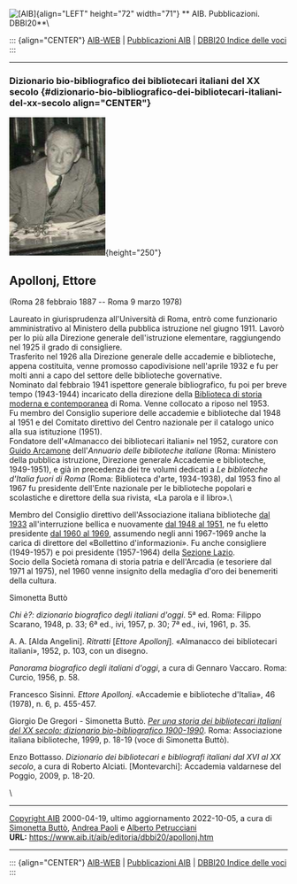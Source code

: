 ![\[AIB\]](/aib/wi/aibv72.gif){align="LEFT" height="72" width="71"}
** AIB. Pubblicazioni. DBBI20**\

::: {align="CENTER"}
[AIB-WEB](/) \| [Pubblicazioni AIB](/pubblicazioni/) \| [DBBI20 Indice
delle voci](dbbi20.htm)
:::

------------------------------------------------------------------------

### Dizionario bio-bibliografico dei bibliotecari italiani del XX secolo {#dizionario-bio-bibliografico-dei-bibliotecari-italiani-del-xx-secolo align="CENTER"}

![\[Ritratto\]](apollonj.jpg){height="250"}

## Apollonj, Ettore

(Roma 28 febbraio 1887 -- Roma 9 marzo 1978)

Laureato in giurisprudenza all\'Università di Roma, entrò come
funzionario amministrativo al Ministero della pubblica istruzione nel
giugno 1911. Lavorò per lo più alla Direzione generale dell\'istruzione
elementare, raggiungendo nel 1925 il grado di consigliere.\
Trasferito nel 1926 alla Direzione generale delle accademie e
biblioteche, appena costituita, venne promosso capodivisione
nell\'aprile 1932 e fu per molti anni a capo del settore delle
biblioteche governative.\
Nominato dal febbraio 1941 ispettore generale bibliografico, fu poi per
breve tempo (1943-1944) incaricato della direzione della [Biblioteca di
storia moderna e contemporanea](/aib/stor/teche/rm-smc.htm) di Roma.
Venne collocato a riposo nel 1953.\
Fu membro del Consiglio superiore delle accademie e biblioteche dal 1948
al 1951 e del Comitato direttivo del Centro nazionale per il catalogo
unico alla sua istituzione (1951).\
Fondatore dell\'«Almanacco dei bibliotecari italiani» nel 1952, curatore
con [Guido Arcamone](arcamone.htm) dell\'*Annuario delle biblioteche
italiane* (Roma: Ministero della pubblica istruzione, Direzione generale
Accademie e biblioteche, 1949-1951), e già in precedenza dei tre volumi
dedicati a *Le biblioteche d\'Italia fuori di Roma* (Roma: Biblioteca
d\'arte, 1934-1938), dal 1953 fino al 1967 fu presidente dell\'Ente
nazionale per le biblioteche popolari e scolastiche e direttore della
sua rivista, «La parola e il libro».\

Membro del Consiglio direttivo dell\'Associazione italiana biblioteche
[dal 1933](/aib/stor/cariche30.htm) all\'interruzione bellica e
nuovamente [dal 1948 al 1951](/aib/stor/cariche46.htm), ne fu eletto
presidente [dal 1960 al 1969](/aib/stor/cariche60.htm), assumendo negli
anni 1967-1969 anche la carica di direttore del «Bollettino
d\'informazioni». Fu anche consigliere (1949-1957) e poi presidente
(1957-1964) della [Sezione Lazio](/aib/stor/sezioni/laz.htm).\
Socio della Società romana di storia patria e dell\'Arcadia (e tesoriere
dal 1971 al 1975), nel 1960 venne insignito della medaglia d\'oro dei
benemeriti della cultura.

Simonetta Buttò

*Chi è?: dizionario biografico degli italiani d\'oggi*. 5ª ed. Roma:
Filippo Scarano, 1948, p. 33; 6ª ed., ivi, 1957, p. 30; 7ª ed., ivi,
1961, p. 35.

A. A. \[Alda Angelini\]. *Ritratti* \[*Ettore Apollonj*\]. «Almanacco
dei bibliotecari italiani», 1952, p. 103, con un disegno.

*Panorama biografico degli italiani d\'oggi*, a cura di Gennaro Vaccaro.
Roma: Curcio, 1956, p. 58.

Francesco Sisinni. *Ettore Apollonj*. «Accademie e biblioteche
d\'Italia», 46 (1978), n. 6, p. 455-457.

Giorgio De Gregori - Simonetta Buttò. [*Per una storia dei bibliotecari
italiani del XX secolo: dizionario bio-bibliografico
1900-1990*](/aib/editoria/pub065.htm). Roma: Associazione italiana
biblioteche, 1999, p. 18-19 (voce di Simonetta Buttò).

Enzo Bottasso. *Dizionario dei bibliotecari e bibliografi italiani dal
XVI al XX secolo*, a cura di Roberto Alciati. \[Montevarchi\]: Accademia
valdarnese del Poggio, 2009, p. 18-20.

\

------------------------------------------------------------------------

[Copyright AIB](/su-questo-sito/dichiarazione-di-copyright-aib-web/)
2000-04-19, ultimo aggiornamento 2022-10-05, a cura di [Simonetta
Buttò](/aib/redazione3.htm), [Andrea Paoli](/aib/redazione3.htm) e
[Alberto Petrucciani](/su-questo-sito/redazione-aib-web/)\
**URL:** https://www.aib.it/aib/editoria/dbbi20/apollonj.htm

------------------------------------------------------------------------

::: {align="CENTER"}
[AIB-WEB](/) \| [Pubblicazioni AIB](/pubblicazioni/) \| [DBBI20 Indice
delle voci](dbbi20.htm)
:::
